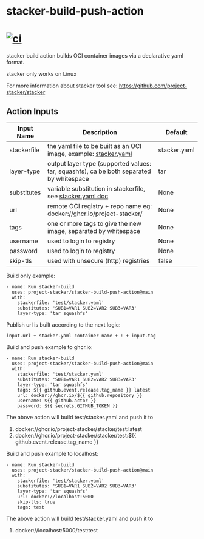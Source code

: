 # stacker-build-push-action
# [![ci](https://github.com/project-stacker/stacker-build-push-action/actions/workflows/ci.yaml/badge.svg?branch=main)](https://github.com/project-stacker/stacker-build-push-action/actions)

stacker build action builds OCI container images via a declarative yaml format.

stacker only works on Linux

For more information about stacker tool see: https://github.com/project-stacker/stacker


## Action Inputs

<a id="dockerfile-build-inputs"></a>

| Input Name | Description | Default |
| ---------- | ----------- | ------- |
| stackerfile | the yaml file to be built as an OCI image, example: [stacker.yaml](./test/stacker.yaml)  | stacker.yaml
| layer-type | output layer type (supported values: tar, squashfs), ca be both separated by whitespace | tar
| substitutes | variable substitution in stackerfile, see [stacker.yaml doc](https://github.com/project-stacker/stacker/blob/master/doc/stacker_yaml.md) | None
| url | remote OCI registry + repo name eg: docker://ghcr.io/project-stacker/ | None
| tags | one or more tags to give the new image, separated by whitespace | None
| username | used to login to registry | None
| password | used to login to registry | None
| skip-tls | used with unsecure (http) registries | false


Build only example:

```
- name: Run stacker-build
  uses: project-stacker/stacker-build-push-action@main
  with:
    stackerfile: 'test/stacker.yaml'
    substitutes: 'SUB1=VAR1 SUB2=VAR2 SUB3=VAR3'
    layer-type: 'tar squashfs'
```


Publish url is built according to the next logic:
```
input.url + stacker.yaml container name + : + input.tag
```

Build and push example to ghcr.io:

```
- name: Run stacker-build
  uses: project-stacker/stacker-build-push-action@main
  with:
    stackerfile: 'test/stacker.yaml'
    substitutes: 'SUB1=VAR1 SUB2=VAR2 SUB3=VAR3'
    layer-type: 'tar squashfs'
    tags: ${{ github.event.release.tag_name }} latest
    url: docker://ghcr.io/${{ github.repository }}
    username: ${{ github.actor }}
    password: ${{ secrets.GITHUB_TOKEN }}
```

The above action will build test/stacker.yaml and push it to
1. docker://ghcr.io/project-stacker/stacker/test:latest
2. docker://ghcr.io/project-stacker/stacker/test:${{ github.event.release.tag_name }}

Build and push example to localhost:

```
- name: Run stacker-build
  uses: project-stacker/stacker-build-push-action@main
  with:
    stackerfile: 'test/stacker.yaml'
    substitutes: 'SUB1=VAR1 SUB2=VAR2 SUB3=VAR3'
    layer-type: 'tar squashfs'
    url: docker://localhost:5000
    skip-tls: true
    tags: test
```

The above action will build test/stacker.yaml and push it to
1. docker://localhost:5000/test:test

